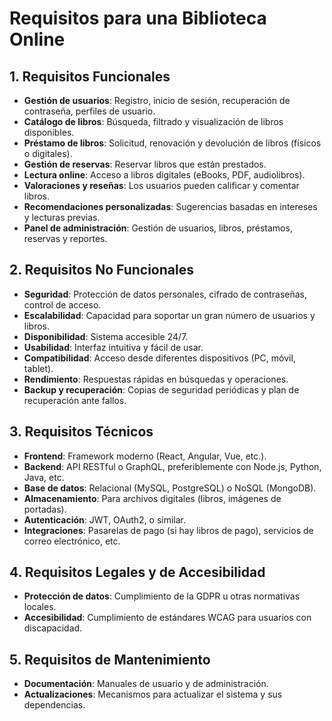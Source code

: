 # Requisitos para una Biblioteca Online

## 1. Requisitos Funcionales

- **Gestión de usuarios**: Registro, inicio de sesión, recuperación de contraseña, perfiles de usuario.
- **Catálogo de libros**: Búsqueda, filtrado y visualización de libros disponibles.
- **Préstamo de libros**: Solicitud, renovación y devolución de libros (físicos o digitales).
- **Gestión de reservas**: Reservar libros que están prestados.
- **Lectura online**: Acceso a libros digitales (eBooks, PDF, audiolibros).
- **Valoraciones y reseñas**: Los usuarios pueden calificar y comentar libros.
- **Recomendaciones personalizadas**: Sugerencias basadas en intereses y lecturas previas.
- **Panel de administración**: Gestión de usuarios, libros, préstamos, reservas y reportes.

## 2. Requisitos No Funcionales

- **Seguridad**: Protección de datos personales, cifrado de contraseñas, control de acceso.
- **Escalabilidad**: Capacidad para soportar un gran número de usuarios y libros.
- **Disponibilidad**: Sistema accesible 24/7.
- **Usabilidad**: Interfaz intuitiva y fácil de usar.
- **Compatibilidad**: Acceso desde diferentes dispositivos (PC, móvil, tablet).
- **Rendimiento**: Respuestas rápidas en búsquedas y operaciones.
- **Backup y recuperación**: Copias de seguridad periódicas y plan de recuperación ante fallos.

## 3. Requisitos Técnicos

- **Frontend**: Framework moderno (React, Angular, Vue, etc.).
- **Backend**: API RESTful o GraphQL, preferiblemente con Node.js, Python, Java, etc.
- **Base de datos**: Relacional (MySQL, PostgreSQL) o NoSQL (MongoDB).
- **Almacenamiento**: Para archivos digitales (libros, imágenes de portadas).
- **Autenticación**: JWT, OAuth2, o similar.
- **Integraciones**: Pasarelas de pago (si hay libros de pago), servicios de correo electrónico, etc.

## 4. Requisitos Legales y de Accesibilidad

- **Protección de datos**: Cumplimiento de la GDPR u otras normativas locales.
- **Accesibilidad**: Cumplimiento de estándares WCAG para usuarios con discapacidad.

## 5. Requisitos de Mantenimiento

- **Documentación**: Manuales de usuario y de administración.
- **Actualizaciones**: Mecanismos para actualizar el sistema y sus dependencias.
